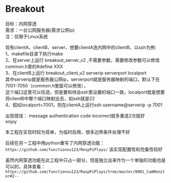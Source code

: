 # Breakout
目标：内网穿透<br>
需求：一台公网服务器(需求公网ip)<br>
注：仅限于Linux系统<br>

现有clientA、clientB、server，想要clientA连内网中的clientB，以ssh为例:<br>
1、makefile目录下执行make<br>
2、在server上运行  breakout_server_v2  ,不需要参数，需要修改参数可以修改common.h里的#define XXX<br>
3、在clientB上运行   breakout_client_v2 serverip serverport  localport<br>
其中serverip就是服务器公网ip，serverport就是服务器映射的端口，默认下在7001-7050（common.h里面可以修改），<br>这个端口这里可以任选，但是要和待会ssh里设置的端口一致，localport就是想要将clientB中哪个端口映射出去，如ssh就是22<br>
4、假如localport=7001，则在clientA上运行ssh username@serverip -p 7001<br>

出现错误： message authentication code incorrect就多重连2次就好 <br>
enjoy<br>


本工程在实现时较为简单，为临时启用，很多边界条件处理不好

后续在另一工程中用python重写了内网穿透功能： `https://github.com/functionxu123/RespPiPlays/` 该实现配置性和完备性较好

虽然内网穿透功能在此工程中只占一部分，但是独立出来作为一个单独的功能也是可以的，具体查看：`https://github.com/functionxu123/RaspPiPlays/tree/master/0001_CamMonitor#2--`